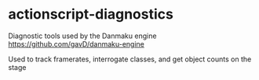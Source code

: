 actionscript-diagnostics
========================

Diagnostic tools used by the Danmaku engine https://github.com/gavD/danmaku-engine

Used to track framerates, interrogate classes, and get object counts on the stage